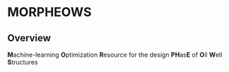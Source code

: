 # MORPHEOWS

## Overview

**M**achine-learning **O**ptimization **R**esource for the design **PH**as**E** of **O**il **W**ell **S**tructures 
